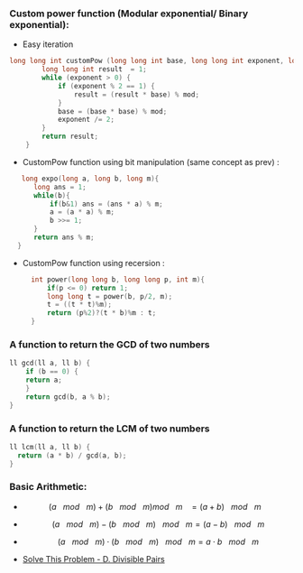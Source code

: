  ### Custom power function (Modular exponential/ Binary exponential):
- Easy iteration
```c++
long long int customPow (long long int base, long long int exponent, long long int mod) {
        long long int result  = 1;
        while (exponent > 0) {
            if (exponent % 2 == 1) {
                result = (result * base) % mod;
            }
            base = (base * base) % mod;
            exponent /= 2;
        }
        return result;
    }
```

-  CustomPow function using bit manipulation (same concept as prev) :
  ```c++
     long expo(long a, long b, long m){
        long ans = 1;
        while(b){
            if(b&1) ans = (ans * a) % m;
            a = (a * a) % m;
            b >>= 1;
        }
        return ans % m;
    }
  ```

- CustomPow function using recersion :
  ```c++
    int power(long long b, long long p, int m){
        if(p <= 0) return 1;
        long long t = power(b, p/2, m);
        t = ((t * t)%m);
        return (p%2)?(t * b)%m : t;
    }
  ```

### A function to return the GCD of two numbers
```c++
ll gcd(ll a, ll b) {
    if (b == 0) {
    return a;
    }
    return gcd(b, a % b);
}

```

### A function to return the LCM of two numbers
```c++
ll lcm(ll a, ll b) {
  return (a * b) / gcd(a, b);
}
```

### Basic Arithmetic:
-  $$(a ~~~mod~~~ m)+(b ~~~mod~~~ m)  mod~~~ m ~~~= (a+b)~~~  mod~~~ m ~~~$$
- $$(a ~~~mod~~~ m)−(b ~~~mod~~~ m)  ~~~mod~~~ m= (a−b ) ~~~mod~~~ m$$
- $$(a ~~~mod~~~ m)⋅(b ~~~mod~~~ m)  ~~~mod~~~ m=a⋅b  ~~~mod~~~ m$$

- [Solve This Problem - D. Divisible Pairs](/Modular%20Arithmetic/D.%20Divisible%20Pairs%20-%20codeforces.md)



  
